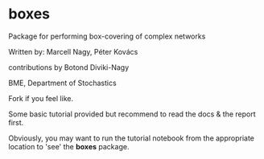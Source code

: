 # boxes
Package for performing box-covering of complex networks

Written by: Marcell Nagy, Péter Kovács 

contributions by Botond Diviki-Nagy

BME, Department of Stochastics

Fork if you feel like.

Some basic tutorial provided but recommend to read the docs & the report first.

Obviously, you may want to run the tutorial notebook from the appropriate location to 'see' the __boxes__ package.
